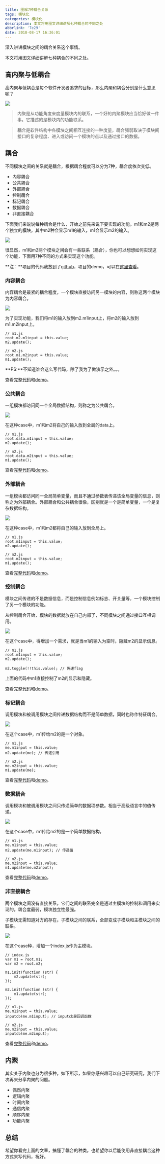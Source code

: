 ```yaml
---
title: 图解7种耦合关系
tags: 模块化
categories: 模块化
description: 本文将用图文详细讲解七种耦合的不同之处
abbrlink: '7e29'
date: 2018-08-17 16:36:01
---
```


深入讲讲模块之间的耦合关系这个事情。

本文将用图文详细讲解七种耦合的不同之处。


## 高内聚与低耦合
高内聚与低耦合是每个软件开发者追求的目标，那么内聚和耦合分别是什么意思呢？

![]({{BLOG_IMG}}416.png)

> 内聚是从功能角度来度量模块内的联系，一个好的内聚模块应当恰好做一件事。它描述的是模块内的功能联系。

> 耦合是软件结构中各模块之间相互连接的一种度量，耦合强弱取决于模块间接口的复杂程度、进入或访问一个模块的点以及通过接口的数据。

## 耦合
不同模块之间的关系就是耦合，根据耦合程度可以分为7种，耦合度依次变低。

- 内容耦合
- 公共耦合
- 外部耦合
- 控制耦合
- 标记耦合
- 数据耦合
- 非直接耦合

下面我们来说说每种耦合是什么，开始之前先来说下要实现的功能。m1和m2是两个独立的模块，其中m2种会显示m1的输入，m1会显示m2的输入。

![]({{BLOG_IMG}}417.png)

很显然，m1和m2两个模块之间会有一些联系（耦合），你也可以想想如何实现这个功能，下面用7种不同的方式来实现这个功能。

**注：**项目的代码我放到了[github](https://github.com/yanhaijing/coupling)，项目的demo，可以在[这里查看](http://yanhaijing.com/coupling/)。

### 内容耦合
内容耦合是最紧的耦合程度，一个模块直接访问另一模块的内容，则称这两个模块为内容耦合。

![]({{BLOG_IMG}}418.png)

为了实现功能，我们将m1的输入放到m2.m1input上，将m2的输入放到m1.m2input上。
    
    // m1.js
    root.m2.m1input = this.value;
    m2.update();

    // m2.js
    root.m1.m2input = this.value;
    m1.update();

**PS:**不知道谁会这么写代码，除了我为了做演示之外。。。

查看[完整代码](https://github.com/yanhaijing/coupling/tree/gh-pages/demo1)和[demo](http://yanhaijing.com/coupling/demo1/demo.html)。

### 公共耦合
一组模块都访问同一个全局数据结构，则称之为公共耦合。

![]({{BLOG_IMG}}419.png)

在这种case中，m1和m2将自己的输入放到全局的data上。
    
    // m1.js
    root.data.m1input = this.value;
    m2.update();
    
    // m2.js
    root.data.m2input = this.value;
    m1.update();

查看[完整代码](https://github.com/yanhaijing/coupling/tree/gh-pages/demo2)和[demo](http://yanhaijing.com/coupling/demo2/demo.html)。

### 外部耦合
一组模块都访问同一全局简单变量，而且不通过参数表传递该全局变量的信息，则称之为外部耦合。外部耦合和公共耦合很像，区别就是一个是简单变量，一个是复杂数据结构。

![]({{BLOG_IMG}}420.png)

在这种case中，m1和m2都将自己的输入放到全局上。
    
    // m1.js
    root.m1input = this.value;
    m2.update();
    
    // m2.js
    root.m2input = this.value;
    m1.update();

查看[完整代码](https://github.com/yanhaijing/coupling/tree/gh-pages/demo3)和[demo](http://yanhaijing.com/coupling/demo3/demo.html)。

### 控制耦合
模块之间传递的不是数据信息，而是控制信息例如标志、开关量等，一个模块控制了另一个模块的功能。

从控制耦合开始，模块的数据就放在自己内部了，不同模块之间通过接口互相调用。

![]({{BLOG_IMG}}421.png)

在这个case中，得增加一个需求，就是当m1的输入为空时，隐藏m2的显示信息。
    
    // m1.js
    root.m1input = this.value;
    m2.update();

    m2.toggle(!!this.value); // 传递flag

上面的代码中m1直接控制了m2的显示和隐藏。

查看[完整代码](https://github.com/yanhaijing/coupling/tree/gh-pages/demo4)和[demo](http://yanhaijing.com/coupling/demo4/demo.html)。

### 标记耦合
调用模块和被调用模块之间传递数据结构而不是简单数据，同时也称作特征耦合。

![]({{BLOG_IMG}}422.png)

在这个case中，m1传给m2的是一个对象。
    
    // m1.js
    me.m1input = this.value;
    m2.update(me); // 传递引用
    
    // m2.js
    me.m2input = this.value;
    m1.update(me);

查看[完整代码](https://github.com/yanhaijing/coupling/tree/gh-pages/demo5)和[demo](http://yanhaijing.com/coupling/demo5/demo.html)。

### 数据耦合
调用模块和被调用模块之间只传递简单的数据项参数。相当于高级语言中的值传递。

![]({{BLOG_IMG}}423.png)

在这个case中，m1传给m2的是一个简单数据结构。
    
    // m1.js
    me.m1input = this.value;
    m2.update(me.m1input); // 传递值
    
    // m2.js
    me.m2input = this.value;
    m1.update(me.m2input);

查看[完整代码](https://github.com/yanhaijing/coupling/tree/gh-pages/demo6)和[demo](http://yanhaijing.com/coupling/demo6/demo.html)。

### 非直接耦合
两个模块之间没有直接关系，它们之间的联系完全是通过主模块的控制和调用来实现的。耦合度最弱，模块独立性最强。

子模块无需知道对方的存在，子模块之间的联系，全部变成子模块和主模块之间的联系。

![]({{BLOG_IMG}}424.png)

在这个case种，增加一个index.js作为主模块。

    // index.js
    var m1 = root.m1;
    var m2 = root.m2;

    m1.init(function (str) {
        m2.update(str);
    });

    m2.init(function (str) {
        m1.update(str);
    });

    // m1.js
    me.m1input = this.value;
    inputcb(me.m1input); // inputcb是回调函数

    // m2.js
    me.m2input = this.value;
    inputcb(me.m2input);

查看[完整代码](https://github.com/yanhaijing/coupling/tree/gh-pages/demo7)和[demo](http://yanhaijing.com/coupling/demo7/demo.html)。

## 内聚
其实关于内聚也分为很多种，如下所示，如果你感兴趣可以自己研究研究，我们下次再来分享内聚的问题。

- 偶然内聚
- 逻辑内聚
- 时间内聚
- 通信内聚
- 顺序内聚
- 功能内聚

## 总结
希望你看完上面的文章，搞懂了耦合的种类，也希望你以后能使用非直接耦合这种方式来写代码，祝好。